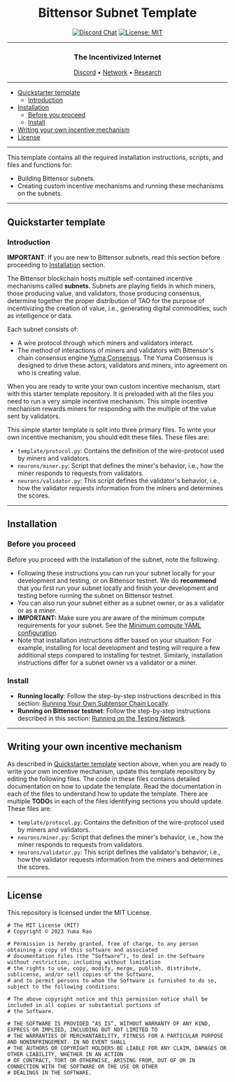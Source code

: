 <div align="center">

# **Bittensor Subnet Template** <!-- omit in toc -->
[![Discord Chat](https://img.shields.io/discord/308323056592486420.svg)](https://discord.gg/bittensor)
[![License: MIT](https://img.shields.io/badge/License-MIT-yellow.svg)](https://opensource.org/licenses/MIT) 

---

### The Incentivized Internet <!-- omit in toc -->

[Discord](https://discord.gg/bittensor) • [Network](https://taostats.io/) • [Research](https://bittensor.com/whitepaper)
</div>

---
- [Quickstarter template](#quickstarter-template)
  - [Introduction](#introduction)
- [Installation](#installation)
  - [Before you proceed](#before-you-proceed)
  - [Install](#install)
- [Writing your own incentive mechanism](#writing-your-own-incentive-mechanism)
- [License](#license)

---

This template contains all the required installation instructions, scripts, and files and functions for:
- Building Bittensor subnets.
- Creating custom incentive mechanisms and running these mechanisms on the subnets. 

---

## Quickstarter template

### Introduction

**IMPORTANT**: If you are new to Bittensor subnets, read this section before proceeding to [Installation](#installation) section. 

The Bittensor blockchain hosts multiple self-contained incentive mechanisms called **subnets**. Subnets are playing fields in which miners, those producing value, and validators, those producing consensus, determine together the proper distribution of TAO for the purpose of incentivizing the creation of value, i.e., generating digital commodities, such as intelligence or data. 

Each subnet consists of:
- A wire protocol through which miners and validators interact.
- The method of interactions of miners and validators with Bittensor's chain consensus engine [Yuma Consensus](https://bittensor.com/documentation/validating/yuma-consensus). The Yuma Consensus is designed to drive these actors, validators and miners, into agreement on who is creating value. 

When you are ready to write your own custom incentive mechanism, start with this starter template repository. It is preloaded with all the files you need to run a very simple incentive mechanism. This simple incentive mechanism rewards miners for responding with the multiple of the value sent by validators. 

This simple starter template is split into three primary files. To write your own incentive mechanism, you should edit these files. These files are:
- `template/protocol.py`: Contains the definition of the wire-protocol used by miners and validators.
- `neurons/miner.py`: Script that defines the miner's behavior, i.e., how the miner responds to requests from validators.
- `neurons/validator.py`: This script defines the validator's behavior, i.e., how the validator requests information from the miners and determines the scores.

---

## Installation

### Before you proceed
Before you proceed with the installation of the subnet, note the following: 

- Following these instructions you can run your subnet locally for your development and testing, or on Bittensor testnet. We do **recommend** that you first run your subnet locally and finish your development and testing before running the subnet on Bittensor testnet. 
- You can also run your subnet either as a subnet owner, or as a validator or as a miner. 
- **IMPORTANT:** Make sure you are aware of the minimum compute requirements for your subnet. See the [Minimum compute YAML configuration](./min_compute.yml).
- Note that installation instructions differ based on your situation: For example, installing for local development and testing will require a few additional steps compared to installing for testnet. Similarly, installation instructions differ for a subnet owner vs a validator or a miner. 

### Install

- **Running locally**: Follow the step-by-step instructions described in this section: [Running Your Own Subtensor Chain Locally](./docs/running_on_staging.md).
- **Running on Bittensor testnet**: Follow the step-by-step instructions described in this section: [Running on the Testing Network](./docs/running_on_testnet.md).

---

## Writing your own incentive mechanism

As described in [Quickstarter template](#quickstarter-template) section above, when you are ready to write your own incentive mechanism, update this template repository by editing the following files. The code in these files contains detailed documentation on how to update the template. Read the documentation in each of the files to understand how to update the template. There are multiple **TODO**s in each of the files identifying sections you should update. These files are:
- `template/protocol.py`: Contains the definition of the wire-protocol used by miners and validators.
- `neurons/miner.py`: Script that defines the miner's behavior, i.e., how the miner responds to requests from validators.
- `neurons/validator.py`: This script defines the validator's behavior, i.e., how the validator requests information from the miners and determines the scores.

---

## License
This repository is licensed under the MIT License.
```text
# The MIT License (MIT)
# Copyright © 2023 Yuma Rao

# Permission is hereby granted, free of charge, to any person obtaining a copy of this software and associated
# documentation files (the “Software”), to deal in the Software without restriction, including without limitation
# the rights to use, copy, modify, merge, publish, distribute, sublicense, and/or sell copies of the Software,
# and to permit persons to whom the Software is furnished to do so, subject to the following conditions:

# The above copyright notice and this permission notice shall be included in all copies or substantial portions of
# the Software.

# THE SOFTWARE IS PROVIDED “AS IS”, WITHOUT WARRANTY OF ANY KIND, EXPRESS OR IMPLIED, INCLUDING BUT NOT LIMITED TO
# THE WARRANTIES OF MERCHANTABILITY, FITNESS FOR A PARTICULAR PURPOSE AND NONINFRINGEMENT. IN NO EVENT SHALL
# THE AUTHORS OR COPYRIGHT HOLDERS BE LIABLE FOR ANY CLAIM, DAMAGES OR OTHER LIABILITY, WHETHER IN AN ACTION
# OF CONTRACT, TORT OR OTHERWISE, ARISING FROM, OUT OF OR IN CONNECTION WITH THE SOFTWARE OR THE USE OR OTHER
# DEALINGS IN THE SOFTWARE.
```
